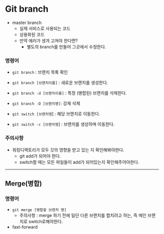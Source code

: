 # Git branch

- master branch	
  - 실제 서비스로 사용되는 코드
  - 상용화된 코드
  - 만약 에러가 생겨 고쳐야 한다면?
    - 별도의 branch를 만들어 그곳에서 수정한다.



### 명령어

- `git branch` : 브랜치 목록 확인

- `git branch [브랜치이름]` : 새로운 브랜치를 생성한다.

- `git branch -d [브랜치이름]` : 특정 (병합된) 브랜치를 삭제한다.
- `git branch -D [브랜치명]`: 강제 삭제

- `git switch [브랜치명`] : 해당 브랜치로 이동한다.

- `git switch -c [브랜치명`] : 브랜치를 생성하며 이동한다.



### 주의사항

- 워킹디렉토리가 모두 깃의 영향을 받고 있는 지 확인해봐야한다.
  - git add가 되어야 한다.
  - switch할 때는 모든 파일들이 add가 되어있는지 확인해주어야한다.



---

## Merge(병합)

### 명령어

- `git merge [병합할 브랜치 명]`
  - 주의사항 : merge 하기 전에 일단 다른 브랜치를 합치려고 하는, 즉 메인 브랜치로 switch로해야한다.
- fast-forward